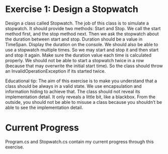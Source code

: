 # Exercise 1: Design a Stopwatch

Design a class called Stopwatch. The job of this class is to simulate a stopwatch. It should 
provide two methods: Start and Stop. We call the start method first, and the stop method next. 
Then we ask the stopwatch about the duration between start and stop. Duration should be a 
value in TimeSpan. Display the duration on the console. 
We should also be able to use a stopwatch multiple times. So we may start and stop it and then 
start and stop it again. Make sure the duration value each time is calculated properly. 
We should not be able to start a stopwatch twice in a row (because that may overwrite the initial 
start time). So the class should throw an InvalidOperationException if its started twice.  
 
Educational tip: The aim of this exercise is to make you understand that a class should be 
always in a valid state. We use encapsulation and information hiding to achieve that. The class 
should not reveal its implementation detail. It only reveals a little bit, like a blackbox. From the 
outside, you should not be able to misuse a class because you shouldn’t be able to see the 
implementation detail. 

# Current Progress

Program.cs and Stopwatch.cs contain my current progress through this exercise.